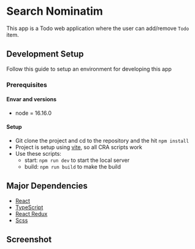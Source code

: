 # Search Nominatim

This app is a Todo web application where the user can add/remove `Todo` item.

## Development Setup

Follow this guide to setup an environment for developing this app

### Prerequisites

#### Envar and versions
- node = 16.16.0

#### Setup
- Git clone the project and cd to the repository and the hit `npm install`
- Project is setup using
  [vite](https://vitejs.dev/), so all CRA
  scripts work
- Use these scripts:
    - start: `npm run dev` to start the local server
    - build: `npm run build` to make the build

## Major Dependencies
- [React](https://reactjs.org/)
- [TypeScript](https://www.typescriptlang.org/)
- [React Redux](https://react-redux.js.org/)
- [Scss](https://www.npmjs.com/package/sass)

## Screenshot

